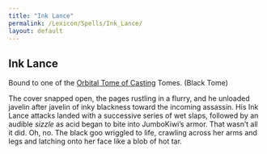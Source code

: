 ```yaml
---
title: "Ink Lance"
permalink: /Lexicon/Spells/Ink_Lance/
layout: default
---
```

Ink Lance
---
Bound to one of the [Orbital Tome of Casting](_Lexicon/OrbitalTomeofCasting.md) Tomes. (Black Tome)

The cover snapped open, the pages rustling in a flurry, and he unloaded javelin after javelin of
inky blackness toward the incoming assassin. His Ink Lance attacks landed with a successive series of wet slaps, followed by an audible *sizzle* as acid began to bite into JumboKiwi’s armor. That wasn’t all it did. Oh, no. The black goo wriggled to life, crawling across her arms and legs and latching onto her face like a blob of hot tar.
